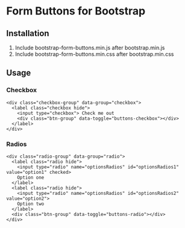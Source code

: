 Form Buttons for Bootstrap
=============


Installation
-----------

1. Include bootstrap-form-buttons.min.js after bootstrap.min.js
2. Include bootstrap-form-buttons.min.css after bootstrap.min.css


Usage
-----

### Checkbox

    <div class="checkbox-group" data-group="checkbox">
      <label class="checkbox hide">
        <input type="checkbox"> Check me out
        <div class="btn-group" data-toggle="buttons-checkbox"></div>
      </label>
    </div>


### Radios

    <div class="radio-group" data-group="radio">
      <label class="radio hide">
        <input type="radio" name="optionsRadios" id="optionsRadios1" value="option1" checked>
        Option one
      </label>
      <label class="radio hide">
        <input type="radio" name="optionsRadios" id="optionsRadios2" value="option2">
        Option two
      </label>
      <div class="btn-group" data-toggle="buttons-radio"></div>
    </div>


